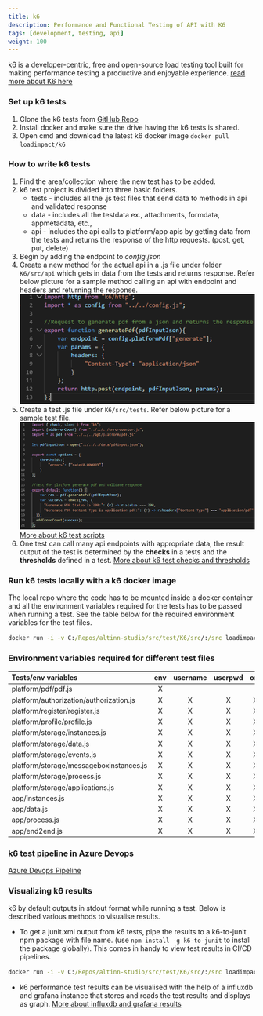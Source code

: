 ```yaml
---
title: k6
description: Performance and Functional Testing of API with K6
tags: [development, testing, api]
weight: 100
---
```


k6 is a developer-centric, free and open-source load testing tool built for making performance testing a productive and enjoyable experience. [read more about K6 here](https://k6.io/docs/)

### Set up k6 tests
1. Clone the k6 tests from [GitHub Repo](https://github.com/Altinn/altinn-studio/tree/master/src/test/K6/src)
2. Install docker and make sure the drive having the k6 tests is shared. 
3. Open cmd and download the latest k6 docker image `docker pull loadimpact/k6`

### How to write k6 tests
1. Find the area/collection where the new test has to be added.
2. k6 test project is divided into three basic folders.
    - tests - includes all the .js test files that send data to methods in api and validated response
    - data - includes all the testdata ex., attachments, formdata, appmetadata, etc.,
    - api - includes the api calls to platform/app apis by getting data from the tests and returns the response of the http requests. (post, get, put, delete)
3. Begin by adding the endpoint to _config.json_
4. Create a new method for the actual api in a .js file under folder `K6/src/api` which gets in data from the tests and returns response. Refer below picture for a sample method calling an api with endpoint and headers and returning the response.
![ApiCall Example](apicall.PNG "ApiCall Example")
5. Create a test .js file under `K6/src/tests`. Refer below picture for a sample test file. 
![Tests Example](testexample.PNG "Tests Example")
[More about k6 test scripts](https://k6.io/docs/using-k6/test-life-cycle)
6. One test can call many api endpoints with appropriate data, the result output of the test is determined by the __checks__ in a tests and the __thresholds__ defined in a test.
[More about k6 test checks and thresholds](https://k6.io/docs/using-k6/checks)

### Run k6 tests locally with a k6 docker image
The local repo where the code has to be mounted inside a docker container and all the environment variables required for the tests has to be passed when running a test.
See the table below for the required environment variables for the test files.
```cmd
docker run -i -v C:/Repos/altinn-studio/src/test/K6/src/:/src loadimpact/k6 run src/tests/platform/pdf/pdf.js -e env=value
```

### Environment variables required for different test files
 Tests/env variables | env | username | userpwd | org | level2app | testapp
:--- | :---: | :---: | :---: |:---: | :---: | :---:
platform/pdf/pdf.js | X | | | | | |
platform/authorization/authorization.js | X | X | X | X | X | X |
platform/register/register.js | X | X | X | X | X |  |
platform/profile/profile.js | X | X | X | X | X |  |
platform/storage/instances.js | X | X | X | X | X |  |
platform/storage/data.js | X | X | X | X | X |  |
platform/storage/events.js | X | X | X | X | X |  |
platform/storage/messageboxinstances.js | X | X | X | X | X |  |
platform/storage/process.js | X | X | X | X | X |  |
platform/storage/applications.js | X | X | X | X | X | X |
app/instances.js | X | X | X | X | X |  |
app/data.js | X | X | X | X | X |  |
app/process.js | X | X | X | X | X |  |
app/end2end.js | X | X | X | X | X |  |

### k6 test pipeline in Azure Devops
[Azure Devops Pipeline](https://dev.azure.com/brreg/altinn-studio/_build?definitionId=96)

### Visualizing k6 results
k6 by default outputs in stdout format while running a test. Below is described various methods to visualise results.

- To get a junit.xml output from k6 tests, pipe the results to a k6-to-junit npm package with file name. (use `npm install -g k6-to-junit` to install the package globally).
This comes in handy to view test results in CI/CD pipelines.

```cmd
docker run -i -v C:/Repos/altinn-studio/src/test/K6/src/:/src loadimpact/k6 run src/tests/platform/pdf/pdf.js -e env=value | k6-to-junit results.xml
```
- k6 performance test results can be visualised with the help of a influxdb and grafana instance that stores and reads the test results and displays as graph.
[More about influxdb and grafana results](https://k6.io/docs/results-visualization/influxdb-+-grafana)
